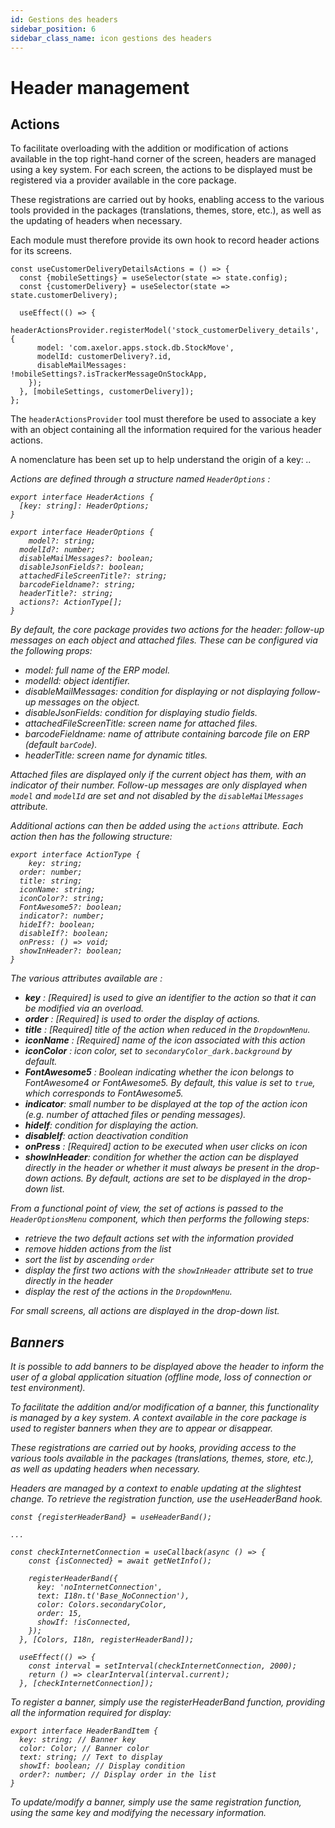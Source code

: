 ```yaml
---
id: Gestions des headers
sidebar_position: 6
sidebar_class_name: icon gestions des headers
---
```


# Header management

## Actions

To facilitate overloading with the addition or modification of actions available in the top right-hand corner of the screen, headers are managed using a key system. For each screen, the actions to be displayed must be registered via a provider available in the core package.

These registrations are carried out by hooks, enabling access to the various tools provided in the packages (translations, themes, store, etc.), as well as the updating of headers when necessary.

Each module must therefore provide its own hook to record header actions for its screens.

```tsx
const useCustomerDeliveryDetailsActions = () => {
  const {mobileSettings} = useSelector(state => state.config);
  const {customerDelivery} = useSelector(state => state.customerDelivery);

  useEffect(() => {
    headerActionsProvider.registerModel('stock_customerDelivery_details', {
      model: 'com.axelor.apps.stock.db.StockMove',
      modelId: customerDelivery?.id,
      disableMailMessages: !mobileSettings?.isTrackerMessageOnStockApp,
    });
  }, [mobileSettings, customerDelivery]);
};
```

The `headerActionsProvider` tool must therefore be used to associate a key with an object containing all the information required for the various header actions.

A nomenclature has been set up to help understand the origin of a key: *<Module><Object><Screen type>.*.

Actions are defined through a structure named `HeaderOptions` :

```tsx
export interface HeaderActions {
  [key: string]: HeaderOptions;
}

export interface HeaderOptions {
	model?: string;
  modelId?: number;
  disableMailMessages?: boolean;
  disableJsonFields?: boolean;
  attachedFileScreenTitle?: string;
  barcodeFieldname?: string;
  headerTitle?: string;
  actions?: ActionType[];
}
```

By default, the core package provides two actions for the header: follow-up messages on each object and attached files. These can be configured via the following props:

- *model*: full name of the ERP model.
- *modelId*: object identifier.
- *disableMailMessages*: condition for displaying or not displaying follow-up messages on the object.
- *disableJsonFields*: condition for displaying studio fields.
- *attachedFileScreenTitle*: screen name for attached files.
- *barcodeFieldname*: name of attribute containing barcode file on ERP (default `barCode`).
- *headerTitle*: screen name for dynamic titles.

Attached files are displayed only if the current object has them, with an indicator of their number. Follow-up messages are only displayed when `model` and `modelId` are set and not disabled by the `disableMailMessages` attribute.

Additional actions can then be added using the `actions` attribute. Each action then has the following structure:

```tsx
export interface ActionType {
	key: string;
  order: number;
  title: string;
  iconName: string;
  iconColor?: string;
  FontAwesome5?: boolean;
  indicator?: number;
  hideIf?: boolean;
  disableIf?: boolean;
  onPress: () => void;
  showInHeader?: boolean;
}
```

The various attributes available are :

- **key** : *[Required]* is used to give an identifier to the action so that it can be modified via an overload.
- **order** : *[Required]* is used to order the display of actions.
- **title** : *[Required]* title of the action when reduced in the `DropdownMenu`.
- **iconName** : *[Required]* name of the icon associated with this action
- **iconColor** : icon color, set to `secondaryColor_dark.background` by default.
- **FontAwesome5** : Boolean indicating whether the icon belongs to FontAwesome4 or FontAwesome5. By default, this value is set to `true`, which corresponds to FontAwesome5.
- **indicator**: small number to be displayed at the top of the action icon (e.g. number of attached files or pending messages).
- **hideIf**: condition for displaying the action.
- **disableIf**: action deactivation condition
- **onPress** : *[Required]* action to be executed when user clicks on icon
- **showInHeader**: condition for whether the action can be displayed directly in the header or whether it must always be present in the drop-down actions. By default, actions are set to be displayed in the drop-down list.

From a functional point of view, the set of actions is passed to the `HeaderOptionsMenu` component, which then performs the following steps:

- retrieve the two default actions set with the information provided
- remove hidden actions from the list
- sort the list by ascending `order`
- display the first two actions with the `showInHeader` attribute set to true directly in the header
- display the rest of the actions in the `DropdownMenu`.

For small screens, all actions are displayed in the drop-down list.

## Banners

It is possible to add banners to be displayed above the header to inform the user of a global application situation (offline mode, loss of connection or test environment).

To facilitate the addition and/or modification of a banner, this functionality is managed by a key system. A context available in the core package is used to register banners when they are to appear or disappear.

These registrations are carried out by hooks, providing access to the various tools available in the packages (translations, themes, store, etc.), as well as updating headers when necessary.

Headers are managed by a context to enable updating at the slightest change. To retrieve the registration function, use the *useHeaderBand* hook.

```tsx
const {registerHeaderBand} = useHeaderBand();

...

const checkInternetConnection = useCallback(async () => {
    const {isConnected} = await getNetInfo();

    registerHeaderBand({
      key: 'noInternetConnection',
      text: I18n.t('Base_NoConnection'),
      color: Colors.secondaryColor,
      order: 15,
      showIf: !isConnected,
    });
  }, [Colors, I18n, registerHeaderBand]);

  useEffect(() => {
    const interval = setInterval(checkInternetConnection, 2000);
    return () => clearInterval(interval.current);
  }, [checkInternetConnection]);
```

To register a banner, simply use the *registerHeaderBand* function, providing all the information required for display:

```tsx
export interface HeaderBandItem {
  key: string; // Banner key
  color: Color; // Banner color
  text: string; // Text to display
  showIf: boolean; // Display condition
  order?: number; // Display order in the list
}
```

To update/modify a banner, simply use the same registration function, using the same key and modifying the necessary information.
